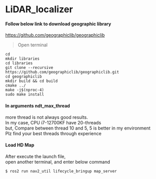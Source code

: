 # LiDAR_localizer

#### Follow below link to download geographic library

https://github.com/geographiclib/geographiclib

> Open terminal

```
cd
mkdir libraries
cd libraries
git clone --recursive https://github.com/geographiclib/geographiclib.git
cd geographiclib
mkdir build && cd build
cmake ../
make -j$(nproc-4)
sudo make install
```

#### In arguments ndt_max_thread

more thread is not always good results. <br />
In my case, CPU i7-12700KF have 20-threads <br />
but, Compare between thread 10 and 5, 5 is better in my environment <br />
Plz find your best threads through experience <br />


#### Load HD Map
After execute the launch file, <br />
open another terminal, and enter below command
```
$ ros2 run nav2_util lifecycle_bringup map_server
```
